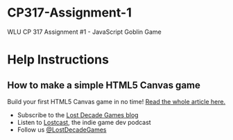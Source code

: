 CP317-Assignment-1
==================

WLU CP 317 Assignment #1 - JavaScript Goblin Game


Help Instructions
==================
## How to make a simple HTML5 Canvas game

Build your first HTML5 Canvas game in no time! [Read the whole article here.](http://www.lostdecadegames.com/how-to-make-a-simple-html5-canvas-game/)

* Subscribe to the [Lost Decade Games blog](http://www.lostdecadegames.com/rss.xml)
* Listen to [Lostcast](http://www.lostdecadegames.com/lostcast/), the indie game dev podcast
* Follow us [@LostDecadeGames](https://twitter.com/LostDecadeGames)
